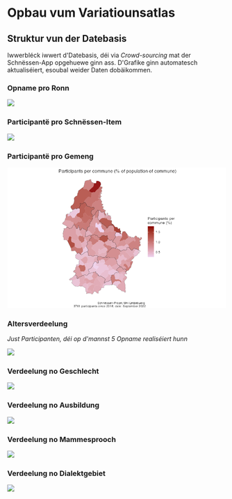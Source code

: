 # Opbau vum Variatiounsatlas

## Struktur vun der Datebasis

Iwwerbléck iwwert d'Datebasis, déi via *Crowd-sourcing* mat der Schnëssen-App opgehuewe ginn ass. D'Grafike ginn automatesch aktualiséiert, esoubal weider Daten dobäikommen.

### Opname pro Ronn

![](https://docs.google.com/spreadsheets/d/e/2PACX-1vTbiWcrmkK56Rb1-NTWiZjGrapKVs9XcW8eclcLOitpNfdC8ys2jM17j3lQzkQXWPZ9s_YJoaOsQbOn/pubchart?oid=526906532&format=image)

### Participantë pro Schnëssen-Item

![](https://docs.google.com/spreadsheets/d/e/2PACX-1vTbiWcrmkK56Rb1-NTWiZjGrapKVs9XcW8eclcLOitpNfdC8ys2jM17j3lQzkQXWPZ9s_YJoaOsQbOn/pubchart?oid=1792240128&format=image)

### Participantë pro Gemeng

![](participante_pro_gemeng.png)

### Altersverdeelung

*Just Participanten, déi op d'mannst 5 Opname realiséiert hunn*

![](https://docs.google.com/spreadsheets/d/e/2PACX-1vTbiWcrmkK56Rb1-NTWiZjGrapKVs9XcW8eclcLOitpNfdC8ys2jM17j3lQzkQXWPZ9s_YJoaOsQbOn/pubchart?oid=3626703&format=image)

### Verdeelung no Geschlecht

![](https://docs.google.com/spreadsheets/d/e/2PACX-1vTbiWcrmkK56Rb1-NTWiZjGrapKVs9XcW8eclcLOitpNfdC8ys2jM17j3lQzkQXWPZ9s_YJoaOsQbOn/pubchart?oid=1117366782&format=image)

### Verdeelung no Ausbildung

![](https://docs.google.com/spreadsheets/d/e/2PACX-1vTbiWcrmkK56Rb1-NTWiZjGrapKVs9XcW8eclcLOitpNfdC8ys2jM17j3lQzkQXWPZ9s_YJoaOsQbOn/pubchart?oid=2022028241&format=image)

### Verdeelung no Mammesprooch

![](https://docs.google.com/spreadsheets/d/e/2PACX-1vTbiWcrmkK56Rb1-NTWiZjGrapKVs9XcW8eclcLOitpNfdC8ys2jM17j3lQzkQXWPZ9s_YJoaOsQbOn/pubchart?oid=376792823&format=image)

### Verdeelung no Dialektgebiet

![](https://docs.google.com/spreadsheets/d/e/2PACX-1vTbiWcrmkK56Rb1-NTWiZjGrapKVs9XcW8eclcLOitpNfdC8ys2jM17j3lQzkQXWPZ9s_YJoaOsQbOn/pubchart?oid=638678559&format=image)
